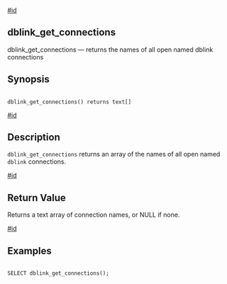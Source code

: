 [#id](#CONTRIB-DBLINK-GET-CONNECTIONS)

## dblink\_get\_connections

dblink\_get\_connections — returns the names of all open named dblink connections

## Synopsis

```

dblink_get_connections() returns text[]
```

[#id](#id-1.11.7.22.13.5)

## Description

`dblink_get_connections` returns an array of the names of all open named `dblink` connections.

[#id](#id-1.11.7.22.13.6)

## Return Value

Returns a text array of connection names, or NULL if none.

[#id](#id-1.11.7.22.13.7)

## Examples

```

SELECT dblink_get_connections();
```